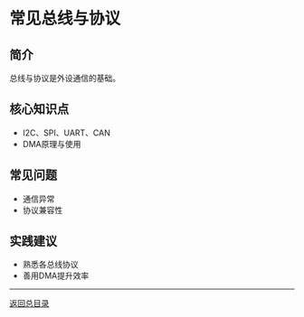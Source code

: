 # 常见总线与协议

## 简介
总线与协议是外设通信的基础。

## 核心知识点
- I2C、SPI、UART、CAN
- DMA原理与使用

## 常见问题
- 通信异常
- 协议兼容性

## 实践建议
- 熟悉各总线协议
- 善用DMA提升效率

---

[返回总目录](README.md)
